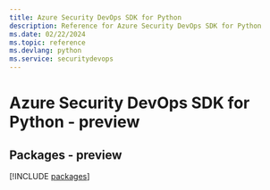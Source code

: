```yaml
---
title: Azure Security DevOps SDK for Python
description: Reference for Azure Security DevOps SDK for Python
ms.date: 02/22/2024
ms.topic: reference
ms.devlang: python
ms.service: securitydevops
---
```

# Azure Security DevOps SDK for Python - preview
## Packages - preview
[!INCLUDE [packages](security-devops-index.md)]